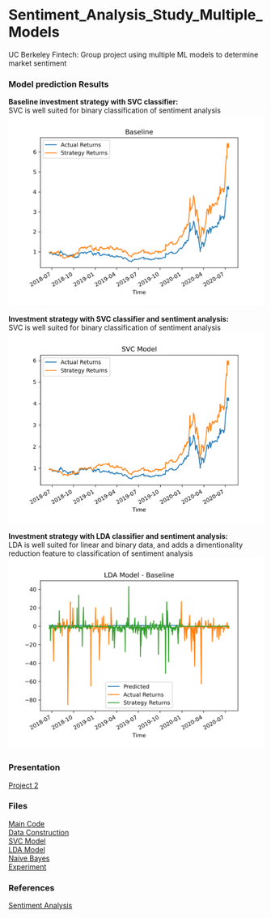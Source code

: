 # Sentiment_Analysis_Study_Multiple_Models
UC Berkeley Fintech: Group project using multiple ML models to determine market sentiment

### Model prediction Results
**Baseline investment strategy with SVC classifier:**<br>
SVC is well suited for binary classification of sentiment analysis<br>
<img src="Resources/Baseline.png" alt="Baseline" width="600"/>

**Investment strategy with SVC classifier and sentiment analysis:**<br>
SVC is well suited for binary classification of sentiment analysis<br>
<img src="Resources/SVC.png" alt="SVC with sentiment data" width="600"/>

**Investment strategy with LDA classifier and sentiment analysis:**<br>
LDA is well suited for linear and binary data, and adds a dimentionality reduction feature to classification of sentiment analysis<br>
<img src="Resources/Alt_Model_LDA.png" alt="LDA with sentiment data" width="600"/>

### Presentation
[Project 2](Project_2-Group_2.pptx)

### Files
[Main Code](main.ipynb)<br>
[Data Construction](Branches/Joe.ipynb)<br>
[SVC Model](Branches/Alejandra.ipynb)<br>
[LDA Model](Branches/Edward.ipynb)<br>
[Naive Bayes](FurtherExperimentation/Naive_Bayes.ipynb)<br>
[Experiment](FurtherExperimentation/experiment_Alejandra.ipynb)<br>


### References
[Sentiment Analysis](https://www.youtube.com/watch?v=4OlvGGAsj8I)
